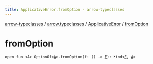 ```yaml
---
title: ApplicativeError.fromOption - arrow-typeclasses
---
```


[arrow-typeclasses](../../index.html) / [arrow.typeclasses](../index.html) / [ApplicativeError](index.html) / [fromOption](./from-option.html)

# fromOption

`open fun <A> OptionOf<`[`A`](from-option.html#A)`>.fromOption(f: () -> `[`E`](index.html#E)`): Kind<`[`F`](index.html#F)`, `[`A`](from-option.html#A)`>`